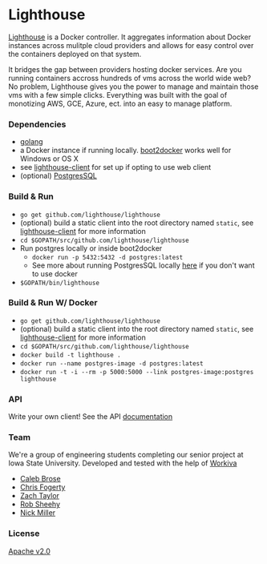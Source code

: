 Lighthouse
==============

[Lighthouse](https://lighthouse.github.io) is a Docker controller. It aggregates information about Docker instances across mulitple cloud providers and allows for easy control over the containers deployed on that system.

It bridges the gap between providers hosting docker services. Are you running containers accross hundreds of vms across the world wide web? No problem, Lighthouse gives you the power to manage and maintain those vms with a few simple clicks. Everything was built with the goal of monotizing AWS, GCE, Azure, ect. into an easy to manage platform.

### Dependencies

* [golang](https://golang.org/)
* a Docker instance if running locally. [boot2docker](http://boot2docker.io/) works well for Windows or OS X
* see [lighthouse-client](https://github.com/lighthouse/lighthouse-client) for set up if opting to use web client
* (optional) [PostgresSQL](http://www.postgresql.org/)

### Build & Run

* `go get github.com/lighthouse/lighthouse`
* (optional) build a static client into the root directory named `static`, see [lighthouse-client](https://github.com/lighthouse/lighthouse-client) for more information
* `cd $GOPATH/src/github.com/lighthouse/lighthouse`
* Run postgres locally or inside boot2docker
  * `docker run -p 5432:5432 -d postgres:latest`
  * See more about running PostgresSQL locally [here](http://www.postgresql.org/docs/9.1/static/tutorial-start.html) if you don't want to use docker
* `$GOPATH/bin/lighthouse`

### Build & Run W/ Docker

* `go get github.com/lighthouse/lighthouse`
* (optional) build a static client into the root directory named `static`, see [lighthouse-client](https://github.com/lighthouse/lighthouse-client) for more information
* `cd $GOPATH/src/github.com/lighthouse/lighthouse`
* `docker build -t lighthouse .`
* `docker run --name postgres-image -d postgres:latest`
* `docker run -t -i --rm -p 5000:5000 --link postgres-image:postgres lighthouse`

### API

Write your own client! See the API [documentation](https://github.com/lighthouse/lighthouse/wiki/API-v0.2)

### Team

We're a group of engineering students completing our senior project at Iowa State University. Developed and tested with the help of [Workiva](https://github.com/workiva)

* [Caleb Brose](https://github.com/cmbrose)
* [Chris Fogerty](https://github.com/chfogerty)
* [Zach Taylor](https://github.com/zach-taylor)
* [Rob Sheehy](https://github.com/theMagicalKarp)
* [Nick Miller](https://github.com/ngmiller)

### License

[Apache v2.0](http://www.apache.org/licenses/LICENSE-2.0)
